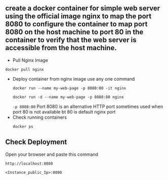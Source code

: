 ## create a docker container for simple web server using the official image nginx to map the port 8080 to configure the container to map port 8080 on the host machine to port 80 in the container to verify that the web server is accessible from the host machine. 

- Pull Nginx Image
```
docker pull nginx
```
- Deploy container from nginx image
  use any one command
  ```
  docker run --name my-web-page -p 8080:80 -it nginx
  ```
  ```
  docker run -d --name my-web-page -p 8080:80 nginx
  ```
  `-p 8080:80` Port 8080 is an alternative HTTP port sometimes used when port 80 is not available bt 80 is default nginx port
- Check running containers
  ```
  docker ps
  ```
## Check Deployment
Open your browser and paste this command
```
http://localhost:8080
```
```
<Instance_public_Ip>:8080
```
